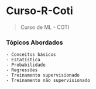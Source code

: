 # Curso-R-Coti
 > Curso de ML - COTI

### Tópicos Abordados
    - Conceitos básicos
	- Estatística
	- Probabilidade
	- Regressões
	- Treinamento supervisionado
	- Treinamento não supervisionado